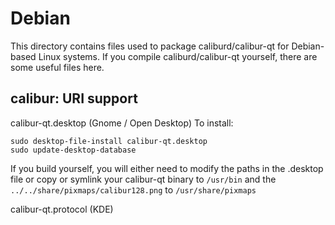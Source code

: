 
Debian
====================
This directory contains files used to package caliburd/calibur-qt
for Debian-based Linux systems. If you compile caliburd/calibur-qt yourself, there are some useful files here.

## calibur: URI support ##


calibur-qt.desktop  (Gnome / Open Desktop)
To install:

	sudo desktop-file-install calibur-qt.desktop
	sudo update-desktop-database

If you build yourself, you will either need to modify the paths in
the .desktop file or copy or symlink your calibur-qt binary to `/usr/bin`
and the `../../share/pixmaps/calibur128.png` to `/usr/share/pixmaps`

calibur-qt.protocol (KDE)

